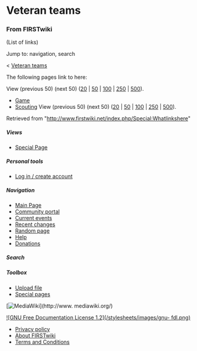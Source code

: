 # Veteran teams

### From FIRSTwiki

(List of links)

Jump to: navigation, search

&lt; [Veteran teams](/index.php?title=Veteran_teams&redirect=no "Veteran
teams" )  

The following pages link to here:

View (previous 50) (next 50)
([20](/index.php?title=Special:Whatlinkshere/Veteran_teams&limit=20&from=0
"Special:Whatlinkshere/Veteran teams" ) |
[50](/index.php?title=Special:Whatlinkshere/Veteran_teams&limit=50&from=0
"Special:Whatlinkshere/Veteran teams" ) |
[100](/index.php?title=Special:Whatlinkshere/Veteran_teams&limit=100&from=0
"Special:Whatlinkshere/Veteran teams" ) |
[250](/index.php?title=Special:Whatlinkshere/Veteran_teams&limit=250&from=0
"Special:Whatlinkshere/Veteran teams" ) |
[500](/index.php?title=Special:Whatlinkshere/Veteran_teams&limit=500&from=0
"Special:Whatlinkshere/Veteran teams" )).

  * [Game](/index.php/Game "Game" )
  * [Scouting](/index.php/Scouting "Scouting" )
View (previous 50) (next 50)
([20](/index.php?title=Special:Whatlinkshere/Veteran_teams&limit=20&from=0
"Special:Whatlinkshere/Veteran teams" ) |
[50](/index.php?title=Special:Whatlinkshere/Veteran_teams&limit=50&from=0
"Special:Whatlinkshere/Veteran teams" ) |
[100](/index.php?title=Special:Whatlinkshere/Veteran_teams&limit=100&from=0
"Special:Whatlinkshere/Veteran teams" ) |
[250](/index.php?title=Special:Whatlinkshere/Veteran_teams&limit=250&from=0
"Special:Whatlinkshere/Veteran teams" ) |
[500](/index.php?title=Special:Whatlinkshere/Veteran_teams&limit=500&from=0
"Special:Whatlinkshere/Veteran teams" )).

Retrieved from "<http://www.firstwiki.net/index.php/Special:Whatlinkshere>"

##### Views

  * [Special Page](/index.php/Special:Whatlinkshere/Veteran_teams)

##### Personal tools

  * [Log in / create account](/index.php?title=Special:Userlogin&returnto=Special:Whatlinkshere)

[](/index.php/Main_Page "Main Page" )

##### Navigation

  * [Main Page](/index.php/Main_Page)
  * [Community portal](/index.php/FIRSTwiki:Community_portal)
  * [Current events](/index.php/Current_events)
  * [Recent changes](/index.php/Special:Recentchanges)
  * [Random page](/index.php/Special:Random)
  * [Help](/index.php/Help:Contents)
  * [Donations](/index.php/FIRSTwiki:Site_support)

##### Search



##### Toolbox

  * [Upload file](/index.php/Special:Upload)
  * [Special pages](/index.php/Special:Specialpages)

[![MediaWiki](/skins/common/images/poweredby_mediawiki_88x31.png)](http://www.
mediawiki.org/)

[![GNU Free Documentation License 1.2](/stylesheets/images/gnu-
fdl.png)](http://www.gnu.org/copyleft/fdl.html)

  * [Privacy policy](/index.php/FIRSTwiki:Privacy_policy "FIRSTwiki:Privacy policy" )
  * [About FIRSTwiki](/index.php/FIRSTwiki:About "FIRSTwiki:About" )
  * [Terms and Conditions](/index.php/FIRSTwiki:Terms_and_conditions "FIRSTwiki:Terms and conditions" )

